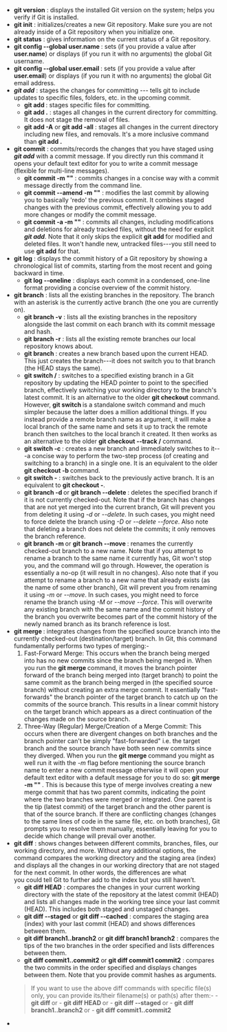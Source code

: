 - **git version** : displays the installed Git version on the system; helps you verify if Git is installed.
- **git init** : initializes/creates a new Git repository. Make sure you are not already inside of a Git repository when you initialize one.
- **git status** : gives information on the current status of a Git repository.
- **git config --global user.name <!-- your name -->** : sets (if you provide a value after **user.name**) or displays (if you run it with no arguments) the global Git username.
- **git config --global user.email <!-- your email -->** : sets (if you provide a value after **user.email**) or displays (if you run it with no arguments) the global Git email address.
- **_git add_** : stages the changes for committing --- tells git to include updates to specific files, folders, etc. in the upcoming commit.
	- **git add <!-- filename(s) -->** : stages specific files for committing.
	- **git add .** : stages all changes in the current directory for committing. It does not stage the removal of files.
	- **git add -A** or **git add -all** : stages all changes in the current directory including new files, and removals. It's a more inclusive command than **git add .**
- **git commit** : commits/records the changes that you have staged using **_git add_** with a commit message. If you directly run this command it opens your default text editor for you to write a commit message (flexible for multi-line messages).
	- **git commit -m "<!-- commit message -->"** : commits changes in a concise way with a commit message directly from the command line.
	- **git commit --amend -m "<!-- commit message -->"** : modifies the last commit by allowing you to basically 'redo' the previous commit. It combines staged changes with the previous commit, effectively allowing you to add more changes or modify the commit message.
	- **git commit -a -m "<!-- commit message -->"** : commits all changes, including modifications and deletions for already tracked files, without the need for explicit **_git add_**. Note that it only skips the explicit **git add <!-- modified file(s) -->** for modified and deleted files. It won't handle new, untracked files---you still need to use **git add** for that.
- **git log** : displays the commit history of a Git repository by showing a chronological list of commits, starting from the most recent and going backward in time.
	- **git log --oneline** : displays each commit in a condensed, one-line format providing a concise overview of the commit history.
- **git branch** : lists all the existing branches in the repository. The branch with an asterisk is the currently active branch (the one you are currently on).
	- **git branch -v** : lists all the existing branches in the repository alongside the last commit on each branch with its commit message and hash.
	- **git branch -r** : lists all the existing remote branches our local repository knows about.
	- **git branch <!-- new branch name -->** : creates a new branch based upon the current HEAD. This just creates the branch---it does not switch you to that branch (the HEAD stays the same).
	- **git switch <!-- branch name -->/<!-- remote branch name -->** : switches to a specified existing branch in a Git repository by updating the HEAD pointer to point to the specified branch, effectively switching your working directory to the branch's latest commit. It is an alternative to the older **git checkout <!-- branch name -->** command. However, **git switch <!-- branch name -->** is a standalone switch command and much simpler because the latter does a million additional things. If you instead provide a remote branch name as argument, it will make a local branch of the same name and sets it up to track the remote branch then switches to the local branch it created. It then works as an alternative to the older **git checkout --track <!-- remote name -->/<!-- remote branch name -->** command.
	- **git switch -c <!-- new branch name -->** : creates a new branch and immediately switches to it---a concise way to perform the two-step process (of creating and switching to a branch) in a single one. It is an equivalent to the older **git checkout -b <!-- new branch name -->** command.
	- **git switch -** : switches back to the previously active branch. It is an equivalent to **git checkout -**.
	- **git branch -d <!-- branch name -->** or **git branch --delete <!-- branch name -->** :  deletes the specified branch if it is not currently checked-out. Note that if the branch has changes that are not yet merged into the current branch, Git will prevent you from deleting it using _-d_ or _--delete_. In such cases, you might need to force delete the branch using _-D_ or _--delete --force_. Also note that deleting a branch does not delete the commits; it only removes the branch reference.
	- **git branch -m <!-- new branch name -->** or **git branch --move <!-- new branch name -->** : renames the currently checked-out branch to a new name. Note that if you attempt to rename a branch to the same name it currently has, Git won't stop you, and the command will go through. However, the operation is essentially a no-op (it will result in no changes). Also note that if you attempt to rename a branch to a new name that already exists (as the name of some other branch), Git will prevent you from renaming it using _-m_ or _--move_. In such cases, you might need to force rename the branch using _-M_ or _--move --force_. This will overwrite any existing branch with the same name and the commit history of the branch you overwrite becomes part of the commit history of the newly named branch as its branch reference is lost.
- **git merge <!-- source branch name -->** : integrates changes from the specified source branch into the currently checked-out (destination/target) branch. In Git, this command fundamentally performs two types of merging:-
	1. Fast-Forward Merge: This occurs when the branch being merged into has no new commits since the branch being merged in. When you run the **git merge <!-- source branch name -->** command, it moves the branch pointer forward of the branch being merged into (target branch) to point the same commit as the branch being merged in (the specified source branch) without creating an extra merge commit. It essentially "fast-forwards" the branch pointer of the target branch to catch up on the commits of the source branch. This results in a linear commit history on the target branch which appears as a direct continuation of the changes made on the source branch.
	2. Three-Way (Regular) Merge/Creation of a Merge Commit: This occurs when there are divergent changes on both branches and the branch pointer can't be simply "fast-forwarded" i.e. the target branch and the source branch have both seen new commits since they diverged. When you run the **git merge <!-- source branch name -->** command you might as well run it with the _-m_ flag before mentioning the source branch name to enter a new commit message otherwise it will open your default text editor with a default message for you to do so: **git merge -m "<!-- commit message -->" <!-- source branch name -->**. This is because this type of merge involves creating a new merge commit that has two parent commits, indicating the point where the two branches were merged or integrated. One parent is the tip (latest commit) of the target branch and the other parent is that of the source branch. If there are conflicting changes (changes to the same lines of code in the same file, etc. on both branches), Git prompts you to resolve them manually, essentially leaving for you to decide which change will prevail over another.
- **git diff** : shows changes between different commits, branches, files, our working directory, and more. Without any additional options, the command compares the working directory and the staging area (index) and displays all the changes in our working directory that are not staged for the next commit. In other words, the differences are what you could tell Git to further add to the index but you still haven’t.
	- **git diff HEAD** :  compares the changes in your current working directory with the state of the repository at the latest commit (HEAD) and lists all changes made in the working tree since your last commit (HEAD). This includes both staged and unstaged changes.
	- **git diff --staged** or **git diff --cached** : compares the staging area (index) with your last commit (HEAD) and shows differences between them.
	- **git diff branch1..branch2** or **git diff branch1 branch2** : compares the tips of the two branches in the order specified and lists differences between them.
	- **git diff commit1..commit2** or **git diff commit1 commit2** : compares the two commits in the order specified and displays changes between them. Note that you provide commit hashes as arguments.
	> If you want to use the above diff commands with specific file(s) only, you can provide its/their filename(s) or path(s) after them:-
		- **git diff <!-- file1 file2 ... -->** or
		- **git diff HEAD <!-- file1 file2 ... -->** or
		- **git diff --staged <!-- file1 file2 ... -->** or
		- **git diff branch1..branch2 <!-- file1 file2 ... -->** or
		- **git diff commit1..commit2 <!-- file1 file2 ... -->**
- 